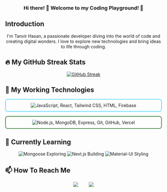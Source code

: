 <h3 align="center">
  Hi there! 👋 Welcome to my Coding Playground! 🚀
</h3>

## Introduction

<div  align='center'>
        <p>
        I'm Tanvir Hasan, a passionate developer diving into the world of code and creating digital wonders. I love to explore new technologies and bring ideas to life through coding.
        </p>
</div>

##

## 🔥 My GitHub Streak Stats

<div align='center'>

[![GitHub Streak](https://github-readme-streak-stats.herokuapp.com?user=FSD-Tanvir&theme=blue-navy&border_radius=8)](https://git.io/streak-stats)

</div>

##

## 🚀 My Working Technologies

<div align="center">
  <p>
    <p style="text-decoration: none; border: 2px solid #61dafb; padding: 10px; border-radius: 8px;" >
      <img src="https://skillicons.dev/icons?i=js,react,tailwind,css,html,firebase" alt="JavaScript, React, Tailwind CSS, HTML, Firebase" />
    </p>
  </p>

  <p>
    <p style="text-decoration: none; border: 2px solid #3c873a; padding: 10px; border-radius: 8px;" >
      <img src="https://skillicons.dev/icons?i=nodejs,mongodb,express,git,github,vercel" alt="Node.js, MongoDB, Express, Git, GitHub, Vercel" />
    </p>
  </p>
</div>

##

## 🌱 Currently Learning

<div align="center">
  <p>
    <img src="https://img.shields.io/badge/Mongoose-Exploring-880000?style=for-the-badge&logo=node.js&logoColor=white" alt="Mongoose Exploring" />
    <img src="https://img.shields.io/badge/Next.js-Building-000000?style=for-the-badge&logo=next.js&logoColor=white" alt="Next.js Building" />
    <img src="https://img.shields.io/badge/Material--UI-Styling-0081CB?style=for-the-badge&logo=material-ui&logoColor=white" alt="Material-UI Styling" />
  </p>
</div>

##

## 📫 How To Reach Me

<div align="center">
  <a style="display: inline-block; text-decoration: none; margin: 0 15px; font-size: 20px;" href="https://www.linkedin.com/in/fsd-tanvir">
    <img src="https://img.shields.io/badge/LinkedIn-Connect-blue?logo=linkedin" />
  </a>
  
  <a style="display: inline-block; text-decoration: none; margin: 0 15px; font-size: 20px;" href="mailto:tanvirfsd1@gmail.com">
    <img src="https://img.shields.io/badge/Email-Send%20a%20Message-red?logo=gmail" />
  </a>
</div>

##

<!--
**FSD-Tanvir/FSD-Tanvir** is a ✨ _special_ ✨ repository because its `README.md` (this file) appears on your GitHub profile.

Here are some ideas to get you started:


- 🔭 I’m currently working on ...
- 🌱 I’m currently learning ...
- 👯 I’m looking to collaborate on ...
- 🤔 I’m looking for help with ...
- 💬 Ask me about ...
- 📫 How to reach me: ...
- 😄 Pronouns: ...
- ⚡ Fun fact: ...
-->
